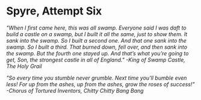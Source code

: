 # Spyre, Attempt Six

*"When I first came here, this was all swamp. Everyone said I was daft to build
a castle on a swamp, but I built it all the same, just to show them. It sank
into the swamp. So I built a second one. And that one sank into the swamp. So I
built a third. That burned down, fell over, and then sank into the swamp. But
the fourth one stayed up. And that’s what you’re going to get, Son, the
strongest castle in all of England."
-King of Swamp Castle, The Holy Grail*

*"So every time you stumble never grumble. Next time you'll bumble even less!
For up from the ashes, up from the ashes, grow the roses of success!"
-Chorus of Tortured Inventors, Chitty Chitty Bang Bang*
